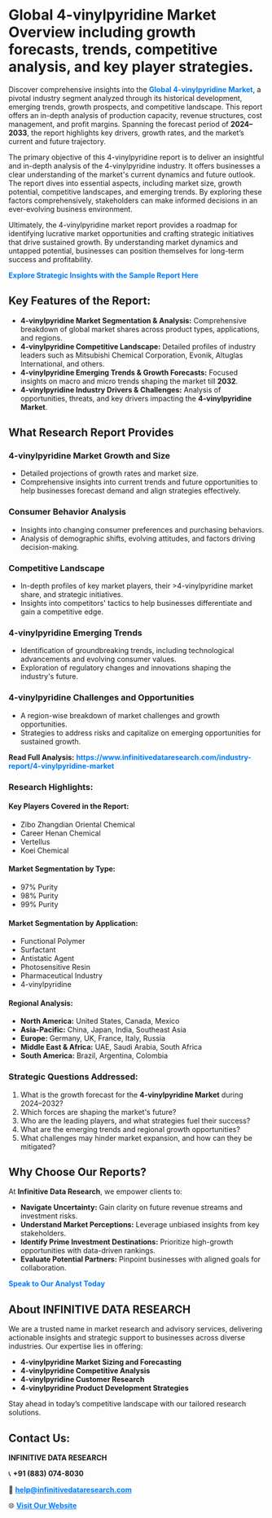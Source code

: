<h1>Global 4-vinylpyridine Market Overview including growth forecasts, trends, competitive analysis, and key player strategies.</h1>
<p>
Discover comprehensive insights into the 
<a href="https://www.infinitivedataresearch.com/industry-report/4-vinylpyridine-market" rel="dofollow" style="color: #007BFF; text-decoration: none;"><strong>Global 4-vinylpyridine Market</strong></a>, a pivotal industry segment analyzed through its historical development, emerging trends, growth prospects, and competitive landscape. This report offers an in-depth analysis of production capacity, revenue structures, cost management, and profit margins. Spanning the forecast period of <strong>2024–2033</strong>, the report highlights key drivers, growth rates, and the market’s current and future trajectory.
</p>
<p>
The primary objective of this 4-vinylpyridine report is to deliver an insightful and in-depth analysis of the 4-vinylpyridine industry. It offers businesses a clear understanding of the market's current dynamics and future outlook. The report dives into essential aspects, including market size, growth potential, competitive landscapes, and emerging trends. By exploring these factors comprehensively, stakeholders can make informed decisions in an ever-evolving business environment.
</p>
<p>
Ultimately, the 4-vinylpyridine market report provides a roadmap for identifying lucrative market opportunities and crafting strategic initiatives that drive sustained growth. By understanding market dynamics and untapped potential, businesses can position themselves for long-term success and profitability.
</p>
<p>
<a href="https://www.infinitivedataresearch.com/request-sample/reportId=102194" style="color: #007BFF; text-decoration: none;"><strong>Explore Strategic Insights with the Sample Report Here</strong></a>
</p>

<h2>Key Features of the Report:</h2>
<ul>
<li><strong>4-vinylpyridine Market Segmentation & Analysis:</strong> Comprehensive breakdown of global market shares across product types, applications, and regions.</li>
<li><strong>4-vinylpyridine Competitive Landscape:</strong> Detailed profiles of industry leaders such as Mitsubishi Chemical Corporation, Evonik, Altuglas International, and others.</li>
<li><strong>4-vinylpyridine Emerging Trends & Growth Forecasts:</strong> Focused insights on macro and micro trends shaping the market till <strong>2032</strong>.</li>
<li><strong>4-vinylpyridine Industry Drivers & Challenges:</strong> Analysis of opportunities, threats, and key drivers impacting the <strong>4-vinylpyridine Market</strong>.</li>
</ul>

<h2>What Research Report Provides</h2>
<h3>4-vinylpyridine Market Growth and Size</h3>
<ul>
<li>Detailed projections of growth rates and market size.</li>
<li>Comprehensive insights into current trends and future opportunities to help businesses forecast demand and align strategies effectively.</li>
</ul>

<h3>Consumer Behavior Analysis</h3>
<ul>
<li>Insights into changing consumer preferences and purchasing behaviors.</li>
<li>Analysis of demographic shifts, evolving attitudes, and factors driving decision-making.</li>
</ul>

<h3>Competitive Landscape</h3>
<ul>
<li>In-depth profiles of key market players, their >4-vinylpyridine market share, and strategic initiatives.</li>
<li>Insights into competitors' tactics to help businesses differentiate and gain a competitive edge.</li>
</ul>

<h3>4-vinylpyridine Emerging Trends</h3>
<ul>
<li>Identification of groundbreaking trends, including technological advancements and evolving consumer values.</li>
<li>Exploration of regulatory changes and innovations shaping the industry's future.</li>
</ul>

<h3>4-vinylpyridine Challenges and Opportunities</h3>
<ul>
<li>A region-wise breakdown of market challenges and growth opportunities.</li>
<li>Strategies to address risks and capitalize on emerging opportunities for sustained growth.</li>
</ul>
<p><strong>Read Full Analysis:</strong> <a href="https://www.infinitivedataresearch.com/industry-report/4-vinylpyridine-market" rel="dofollow" style="color: #007BFF; text-decoration: none;"><strong>https://www.infinitivedataresearch.com/industry-report/4-vinylpyridine-market</strong></a></p>
<h3>Research Highlights:</h3>
<h4>Key Players Covered in the Report:</h4>
<ul><li>Zibo Zhangdian Oriental Chemical</li><li>Career Henan Chemical</li><li>Vertellus</li><li>Koei Chemical</li></ul>
<h4>Market Segmentation by Type:</h4>
<ul><li>97% Purity</li><li>98% Purity</li><li>99% Purity</li></ul>
<h4>Market Segmentation by Application:</h4>
<ul><li>Functional Polymer</li><li>Surfactant</li><li>Antistatic Agent</li><li>Photosensitive Resin</li><li>Pharmaceutical Industry</li><li>4-vinylpyridine</li></ul>

<h4>Regional Analysis:</h4>
<ul>
<li><strong>North America:</strong> United States, Canada, Mexico</li>
<li><strong>Asia-Pacific:</strong> China, Japan, India, Southeast Asia</li>
<li><strong>Europe:</strong> Germany, UK, France, Italy, Russia</li>
<li><strong>Middle East & Africa:</strong> UAE, Saudi Arabia, South Africa</li>
<li><strong>South America:</strong> Brazil, Argentina, Colombia</li>
</ul>

<h3>Strategic Questions Addressed:</h3>
<ol>
<li>What is the growth forecast for the <strong>4-vinylpyridine Market</strong> during 2024–2032?</li>
<li>Which forces are shaping the market's future?</li>
<li>Who are the leading players, and what strategies fuel their success?</li>
<li>What are the emerging trends and regional growth opportunities?</li>
<li>What challenges may hinder market expansion, and how can they be mitigated?</li>
</ol>

<h2>Why Choose Our Reports?</h2>
<p>At <strong>Infinitive Data Research</strong>, we empower clients to:</p>
<ul>
<li><strong>Navigate Uncertainty:</strong> Gain clarity on future revenue streams and investment risks.</li>
<li><strong>Understand Market Perceptions:</strong> Leverage unbiased insights from key stakeholders.</li>
<li><strong>Identify Prime Investment Destinations:</strong> Prioritize high-growth opportunities with data-driven rankings.</li>
<li><strong>Evaluate Potential Partners:</strong> Pinpoint businesses with aligned goals for collaboration.</li>
</ul>
<p><a href="https://www.infinitivedataresearch.com/industry-report/4-vinylpyridine-market" rel="dofollow" style="color: #007BFF; text-decoration: none;"><strong>Speak to Our Analyst Today</strong></a></p>

<h2>About INFINITIVE DATA RESEARCH</h2>
<p>We are a trusted name in market research and advisory services, delivering actionable insights and strategic support to businesses across diverse industries. Our expertise lies in offering:</p>
<ul>
<li><strong>4-vinylpyridine Market Sizing and Forecasting</strong></li>
<li><strong>4-vinylpyridine Competitive Analysis</strong></li>
<li><strong>4-vinylpyridine Customer Research</strong></li>
<li><strong>4-vinylpyridine Product Development Strategies</strong></li>
</ul>
<p>Stay ahead in today’s competitive landscape with our tailored research solutions.</p>

<h2>Contact Us:</h2>
<p><strong>INFINITIVE DATA RESEARCH</strong></p>
<p>📞 <strong>+91 (883) 074-8030</strong></p>
<p>📧 <strong><a href="mailto:help@infinitivedataresearch.com" style="color: #007BFF;">help@infinitivedataresearch.com</a></strong></p>
<p>🌐 <strong><a href="https://www.infinitivedataresearch.com" rel="dofollow" style="color: #007BFF;">Visit Our Website</a></strong></p>